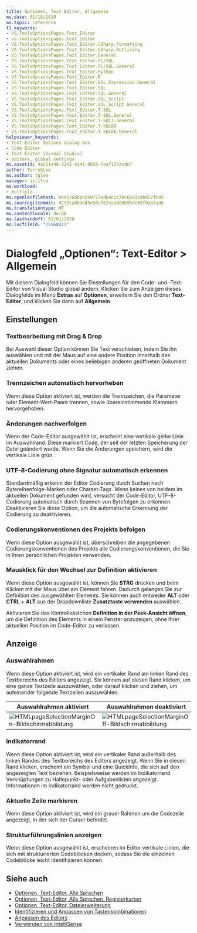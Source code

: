 ```yaml
---
title: Optionen, Text-Editor, Allgemein
ms.date: 01/18/2019
ms.topic: reference
f1_keywords:
- VS.ToolsOptionsPages.Text_Editor
- vs.toolsoptionspages.text_editor
- VS.ToolsOptionsPages.Text_Editor.CSharp.Formatting
- VS.ToolsOptionsPages.Text_Editor.CSharp.Outlining
- VS.ToolsOptionsPages.Text_Editor.General
- VS.ToolsOptionsPages.Text_Editor.PL/SQL
- VS.ToolsOptionsPages.Text_Editor.PL/SQL.General
- VS.ToolsOptionsPages.Text_Editor.Python
- VS.ToolsOptionsPages.Text_Editor.R
- VS.ToolsOptionsPages.Text_Editor.RDL_Expression.General
- VS.ToolsOptionsPages.Text_Editor.SQL
- VS.ToolsOptionsPages.Text_Editor.SQL.General
- VS.ToolsOptionsPages.Text_Editor.SQL_Script
- VS.ToolsOptionsPages.Text_Editor.SQL_Script.General
- VS.ToolsOptionsPages.Text_Editor.T-SQL
- VS.ToolsOptionsPages.Text_Editor.T-SQL.General
- VS.ToolsOptionsPages.Text_Editor.T-SQL7.General
- VS.ToolsOptionsPages.Text_Editor.T-SQL80
- VS.ToolsOptionsPages.Text_Editor.T-SQL80.General
helpviewer_keywords:
- Text Editor Options dialog box
- Code Editor
- Text Editor [Visual Studio]
- editors, global settings
ms.assetid: 4ac21e48-3243-4141-9058-7eaf12b3cde7
author: TerryGLee
ms.author: tglee
manager: jillfra
ms.workload:
- multiple
ms.openlocfilehash: ebe526bbac859777edb4c2c78c65a1cdbd27fc85
ms.sourcegitcommit: d233ca00ad45e50cf62cca0d0b95dc69f0a87ad6
ms.translationtype: HT
ms.contentlocale: de-DE
ms.lasthandoff: 01/01/2020
ms.locfileid: "75568411"
---
```

# <a name="options-dialog-box-text-editor--general"></a>Dialogfeld „Optionen“: Text-Editor \> Allgemein

Mit diesem Dialogfeld können Sie Einstellungen für den Code- und -Text-Editor von Visual Studio global ändern. Klicken Sie zum Anzeigen dieses Dialogfelds im Menü **Extras** auf **Optionen**, erweitern Sie den Ordner **Text-Editor**, und klicken Sie dann auf **Allgemein**.

## <a name="settings"></a>Einstellungen

### <a name="drag-and-drop-text-editing"></a>Textbearbeitung mit Drag & Drop

Bei Auswahl dieser Option können Sie Text verschieben, indem Sie ihn auswählen und mit der Maus auf eine andere Position innerhalb des aktuellen Dokuments oder eines beliebigen anderen geöffneten Dokument ziehen.

### <a name="automatic-delimiter-highlighting"></a>Trennzeichen automatisch hervorheben

Wenn diese Option aktiviert ist, werden die Trennzeichen, die Parameter oder Element-Wert-Paare trennen, sowie übereinstimmende Klammern hervorgehoben.

### <a name="track-changes"></a>Änderungen nachverfolgen

Wenn der Code-Editor ausgewählt ist, erscheint eine vertikale gelbe Linie im Auswahlrand. Diese markiert Code, der seit der letzten Speicherung der Datei geändert wurde. Wenn Sie die Änderungen speichern, wird die vertikale Linie grün.

### <a name="auto-detect-utf-8-encoding-without-signature"></a>UTF-8-Codierung ohne Signatur automatisch erkennen

Standardmäßig erkennt der Editor Codierung durch Suchen nach Bytereihenfolge-Marken oder Charset-Tags. Wenn keines von beidem im aktuellen Dokument gefunden wird, versucht der Code-Editor, UTF-8-Codierung automatisch durch Scannen von Bytefolgen zu erkennen. Deaktivieren Sie diese Option, um die automatische Erkennung der Codierung zu deaktivieren.

### <a name="follow-project-coding-conventions"></a>Codierungskonventionen des Projekts befolgen

Wenn diese Option ausgewählt ist, überschreiben die angegebenen Codierungskonventionen des Projekts alle Codierungskonventionen, die Sie in Ihren persönlichen Projekten verwenden.

### <a name="enable-mouse-click-to-perform-go-to-definition"></a>Mausklick für den Wechsel zur Definition aktivieren

Wenn diese Option ausgewählt ist, können Sie **STRG** drücken und beim Klicken mit der Maus über ein Element fahren. Dadurch gelangen Sie zur Definition des ausgewählten Elements. Sie können auch entweder **ALT** oder **CTRL** + **ALT** aus der Dropdownliste **Zusatztaste verwenden** auswählen.

Aktivieren Sie das Kontrollkästchen **Definition in der Peek-Ansicht öffnen**, um die Definition des Elements in einem Fenster anzuzeigen, ohne Ihrer aktuellen Position im Code-Editor zu verlassen.

## <a name="display"></a>Anzeige

### <a name="selection-margin"></a>Auswahlrahmen

Wenn diese Option aktiviert ist, wird ein vertikaler Rand am linken Rand des Textbereichs des Editors angezeigt. Sie können auf diesen Rand klicken, um eine ganze Textzeile auszuwählen, oder darauf klicken und ziehen, um aufeinander folgende Textzeilen auszuwählen.

|Auswahlrahmen aktiviert|Auswahlrahmen deaktiviert|
| - | - |
|![HTMLpageSelectionMarginOn-Bildschirmabbildung](../../ide/reference/media/vxselmaron.gif)|![HTMLpageSelectionMarginOff-Bildschirmabbildung](../../ide/reference/media/vxselmaroff.gif)|

### <a name="indicator-margin"></a>Indikatorrand

Wenn diese Option aktiviert ist, wird ein vertikaler Rand außerhalb des linken Randes des Textbereichs des Editors angezeigt. Wenn Sie in diesen Rand klicken, erscheint ein Symbol und eine QuickInfo, die sich auf den angezeigten Text beziehen. Beispielsweise werden im Indikatorrand Verknüpfungen zu Haltepunkt- oder Aufgabenlisten angezeigt. Informationen im Indikatorrand werden nicht gedruckt.

### <a name="highlight-current-line"></a>Aktuelle Zeile markieren

Wenn diese Option aktiviert ist, wird ein grauer Rahmen um die Codezeile angezeigt, in der sich der Cursor befindet.

### <a name="show-structure-guide-lines"></a>Strukturführungslinien anzeigen

Wenn diese Option ausgewählt ist, erscheinen im Editor vertikale Linien, die sich mit strukturierten Codeblöcken decken, sodass Sie die einzelnen Codeblöcke leicht identifizieren können.

## <a name="see-also"></a>Siehe auch

- [Optionen, Text-Editor, Alle Sprachen](../../ide/reference/options-text-editor-all-languages.md)
- [Optionen, Text-Editor, Alle Sprachen, Registerkarten](../../ide/reference/options-text-editor-all-languages-tabs.md)
- [Optionen, Text-Editor, Dateierweiterung](../../ide/reference/options-text-editor-file-extension.md)
- [Identifizieren und Anpassen von Tastenkombinationen](../../ide/identifying-and-customizing-keyboard-shortcuts-in-visual-studio.md)
- [Anpassen des Editors](../how-to-change-text-case-in-the-editor.md)
- [Verwenden von IntelliSense](../../ide/using-intellisense.md)
